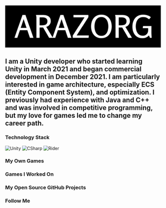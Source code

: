 ![Arazorg](https://github.com/Arazorg/Arazorg/blob/main/Header.png)

## I am a Unity developer who started learning Unity in March 2021 and began commercial development in December 2021. I am particularly interested in game architecture, especially ECS (Entity Component System), and optimization. I previously had experience with Java and C++ and was involved in competitive programming, but my love for games led me to change my career path.

### Technology Stack

![Unity](https://img.shields.io/badge/-Unity-090909?style=for-the-badge&logo=unity)
![CSharp](https://img.shields.io/badge/-CSharp-090909?style=for-the-badge&logo=csharp&logoColor=37E1FF)
![Rider](https://img.shields.io/badge/-Rider-090909?style=for-the-badge&logo=rider&logoColor=FF8F2D)

### My Own Games

### Games I Worked On

### My Open Source GitHub Projects

### Follow Me
